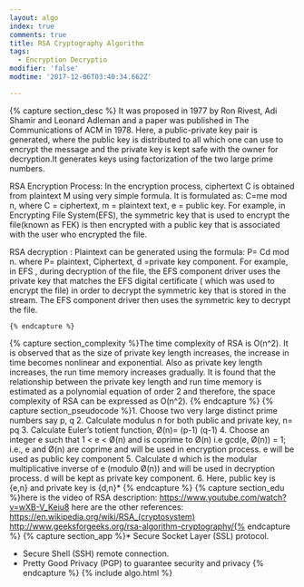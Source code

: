 ```yaml
---
layout: algo
index: true
comments: true
title: RSA Cryptography Algorithm
tags:
  - Encryption Decryptio
modifier: 'false'
modtime: '2017-12-06T03:40:34.662Z'

---
```

{% capture section_desc %} It was proposed in 1977 by Ron Rivest, Adi Shamir and Leonard Adleman and a paper was published in The Communications of ACM in 1978. Here, a public-private key pair is generated, where the public key is distributed to all which one can use to encrypt the message and the private key is kept safe with the owner for decryption.It generates keys using factorization of the two large prime numbers.

RSA Encryption Process:
In the encryption process, ciphertext C is obtained from plaintext M using very simple formula. It is formulated as: C=me mod n, where C = ciphertext, m = plaintext text, e = public key. For example, in Encrypting File System(EFS), the symmetric key that is used to encrypt the file(known as FEK) is then encrypted with a public key that is associated with the user who encrypted the file.

 RSA decryption :
 Plaintext can be generated using the formula: P= Cd mod n. where P= plaintext, Ciphertext, d =private key component. For example, in EFS , during decryption of the file, the EFS component driver uses the private key that matches the EFS digital certificate ( which was used to encrypt the file) in order to decrypt the symmetric key that is stored in the stream. The EFS component driver then uses the symmetric key to decrypt the file.

	{% endcapture %}
{% capture section_complexity %}The time complexity of RSA is O(n^2). It is observed that as the size of private key length increases, the increase in time becomes nonlinear and exponential. Also as private key length increases, the run time memory increases gradually. It is found that the relationship between the private key length and run time memory is estimated as a polynomial equation of order 2 and therefore, the space complexity of RSA can be expressed as O(n^2).
{% endcapture %}
{% capture section_pseudocode %}1. Choose two very large distinct prime numbers say p, q
2. Calculate modulus n for both public and private key, n= pq
3. Calculate Euler’s totient function, Ø(n)= (p-1)  (q-1)
4. Choose an integer e such that 1 < e < Ø(n) and is coprime to Ø(n) i.e gcd(e, Ø(n)) = 1; i.e., e and Ø(n)   are coprime and will be used in encryption process. e will be used as public key component
5. Calculate d which is the modular multiplicative inverse of e (modulo Ø(n)) and will be used in decryption process. d will be kept as private key component.
6. Here, public key is {e,n} and private key is {d,n}*
{% endcapture %}
{% capture section_edu %}here is the video of RSA description: https://www.youtube.com/watch?v=wXB-V_Keiu8
here are the other references: https://en.wikipedia.org/wiki/RSA_(cryptosystem)
                                                http://www.geeksforgeeks.org/rsa-algorithm-cryptography/{% endcapture %}
{% capture section_app %}* Secure Socket Layer (SSL) protocol.
* Secure Shell (SSH) remote connection.
* Pretty Good Privacy (PGP) to guarantee security and privacy
{% endcapture %}
{% include algo.html %}